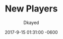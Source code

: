 ---
layout: blog
title: New Players
meta: Top Tier List
author: Dkayed
image: i.imgur.com/wI6RG17.png
category: header
comments: true
date: 2017-9-15 01:31:00 -0600
---
